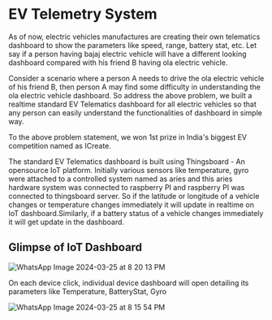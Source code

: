 # EV Telemetry System

As of now, electric vehicles manufactures are creating their own telematics dashboard to show the parameters like speed, range, battery stat, etc. Let say if a person having bajaj electric vehicle will have a different looking dashboard compared with his friend B having ola electric vehicle.

Consider a scenario where a person A needs to drive the ola electric vehicle of his friend B, then person A may find some difficulty in understanding the ola electric vehicle dashboard. So address the above problem, we built a realtime standard EV Telematics dashboard for all electric vehicles so that any person can easily understand the functionalities of dashboard in simple way. 

To the above problem statement, we won 1st prize in India's biggest EV competition named as ICreate.

The standard EV Telematics dashboard is built using Thingsboard - An opensource IoT platform. Initially various sensors like temperature, gyro were attached to a controlled system named as aries and this aries hardware system was connected to raspberry PI and raspberry PI was connected to thingsboard server. So if the latitude or longitude of a vehicle changes or temperature changes immediately it will update in realtime on IoT dashboard.Similarly, if a battery status of a vehicle changes immediately it will get update in the dashboard.

## Glimpse of IoT Dashboard

![WhatsApp Image 2024-03-25 at 8 20 13 PM](https://github.com/tanishpophale53/EV-Telemetry-System/assets/71888416/08e37594-80c1-4467-b362-49324aa3e3d5)

On each device click, individual device dashboard will open detailing its parameters like Temperature, BatteryStat, Gyro

![WhatsApp Image 2024-03-25 at 8 15 54 PM](https://github.com/tanishpophale53/EV-Telemetry-System/assets/71888416/20bbb276-ccc0-43dc-99db-f72656d0cf64)


